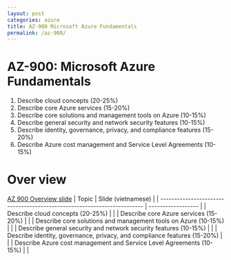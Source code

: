 ```yaml
---
layout: post
categories: azure
title: AZ-900 Microsoft Azure Fundamentals
permalink: /az-900/
---
```


# AZ-900: Microsoft Azure Fundamentals

1. Describe cloud concepts (20-25%)
2. Describe core Azure services (15-20%)
3. Describe core solutions and management tools on Azure (10-15%)
4. Describe general security and network security features (10-15%)
5. Describe identity, governance, privacy, and compliance features (15-20%)
6. Describe Azure cost management and Service Level Agreements (10-15%)

# Over view


<a href="https://docs.google.com/presentation/d/1NEG-0Xx4eUgLoEu1-Fpm42zqbFPeiDxGoWL-BsbtrXw" target="_blank">AZ 900 Overview slide</a>
| Topic                                                                    | Slide (vietnamese) |
| ------------------------------------------------------------------------ | ------------------ |
| Describe cloud concepts (20-25%)                                         |                    |
| Describe core Azure services (15-20%)                                    |                    |
| Describe core solutions and management tools on Azure (10-15%)           |                    |
| Describe general security and network security features (10-15%)         |                    |
| Describe identity, governance, privacy, and compliance features (15-20%) |                    |
| Describe Azure cost management and Service Level Agreements (10-15%)     |                    |
